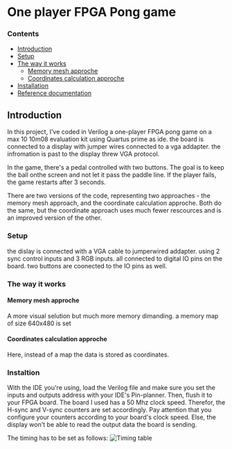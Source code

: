 # One player FPGA Pong game



### Contents
- [Introduction](#Introduction)
- [Setup](#Setup)
- [The way it works](#The-way-it-works)
  - [Memory mesh approche](#Memory-mesh-approche)
  - [Coordinates calculation approche](#Coordinates-calculation-approche)
- [Installation](#installation)
- [Reference documentation](#reference-documentation)

## Introduction
In this project, I've coded in Verilog a one-player FPGA pong game on a max 10 10m08 evaluation kit using Quartus prime as ide.
the board is connected to a display with jumper wires connected to a vga addapter. the infromation is past to the display threw VGA protocol.

In the game, there's a pedal controlled with two buttons. The goal is to keep the ball onthe screen and not let it pass the paddle line.
If the player fails, the game restarts after 3 seconds.

There are two versions of the code, representing two approaches - the memory mesh approach, and the coordinate calculation approche. 
Both do the same, but the coordinate approach uses much fewer rescources and is an improved version of the other.

### Setup
the dislay is connected with a VGA cable to jumperwired addapter. using 2 sync control inputs and 3 RGB inputs.
all connected to digital IO pins on the board.
two buttons are coonected to the IO pins as well.

### The way it works
#### Memory mesh approche
A more visual selution but much more memory dimanding. a memory map of size 640x480 is set
#### Coordinates calculation approche
Here, instead of a map the data is stored as coordinates.

### Instaltion 
With the IDE you're using, load the Verilog file and make sure you set the inputs and outputs address with your IDE's Pin-planner. Then, flush it to your FPGA board.
The board I used has a 50 Mhz clock speed. Therefor, the H-sync and V-sync counters are set accordingly. Pay attention that you configure your counters according to your board's clock speed. Else, the display won't be able to read the output data the board is sending. 

The timing has to be set as follows:
![Timing table](https://raw.githubusercontent.com/Talzaidman/Pong/blob/main/Photos/Timingtable.png)
